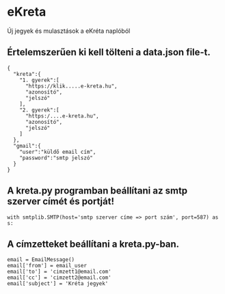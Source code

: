 # eKreta
Új jegyek és mulasztások a eKréta naplóból

## Értelemszerűen ki kell tölteni a data.json file-t. ##

```
{
  "kreta":{
    "1. gyerek":[
      "https://klik.....e-kreta.hu",
      "azonosító",
      "jelszó"
    ],
    "2. gyerek":[
      "https:/....e-kreta.hu",
      "azonosító",
      "jelszó"
    ]
  },
  "gmail":{
    "user":"küldő email cím",
    "password":"smtp jelszó"
  }
}
```
## A kreta.py programban beállítani az smtp szerver címét és portját! ##
```
with smtplib.SMTP(host='smtp szerver címe => port szám', port=587) as s:
```
## A címzetteket beállítani a kreta.py-ban. ##
```
email = EmailMessage()
email['from'] = email_user
email['to'] = 'cimzett1@email.com'
email['cc'] = 'cimzett2@email.com'
email['subject'] = 'Kréta jegyek'
```
